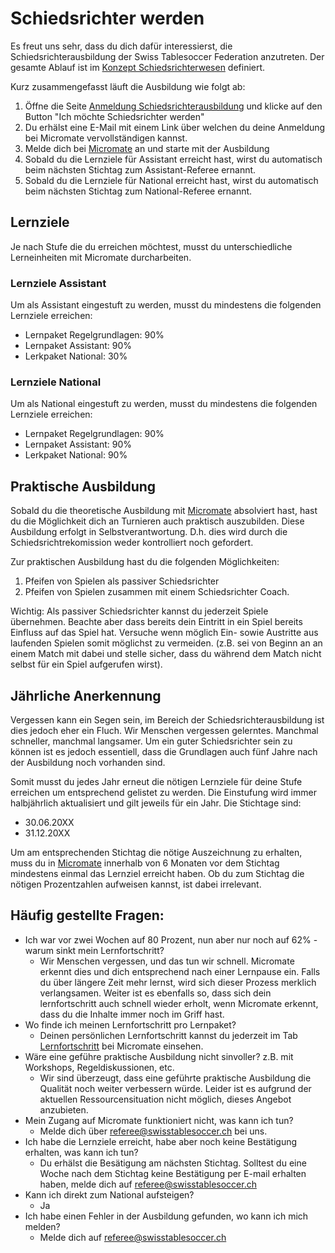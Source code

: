 # Schiedsrichter werden
Es freut uns sehr, dass du dich dafür interessierst, die Schiedsrichterausbildung der Swiss Tablesoccer Federation anzutreten. Der gesamte Ablauf ist im [Konzept Schiedsrichterwesen](https://github.com/sschoeb/sport/blob/main/referee-concept.md) definiert.

Kurz zusammengefasst läuft die Ausbildung wie folgt ab:

1. Öffne die Seite [Anmeldung Schiedsrichterausbildung](https://register.swisstablesoccer.ch/referee) und klicke auf den Button "Ich möchte Schiedsrichter werden"
2. Du erhälst eine E-Mail mit einem Link über welchen du deine Anmeldung bei Micromate vervollständigen kannst.
3. Melde dich bei [Micromate](https://learn.micromate.ai) an und starte mit der Ausbildung
4. Sobald du die Lernziele für Assistant erreicht hast, wirst du automatisch beim nächsten Stichtag zum Assistant-Referee ernannt.
5. Sobald du die Lernziele für National erreicht hast, wirst du automatisch beim nächsten Stichtag zum National-Referee ernannt.

## Lernziele
Je nach Stufe die du erreichen möchtest, musst du unterschiedliche Lerneinheiten mit Micromate durcharbeiten. 

### Lernziele Assistant
Um als Assistant eingestuft zu werden, musst du mindestens die folgenden Lernziele erreichen:

- Lernpaket Regelgrundlagen: 90%
- Lernpaket Assistant: 90%
- Lerkpaket National: 30%

### Lernziele National
Um als National eingestuft zu werden, musst du mindestens die folgenden Lernziele erreichen:

- Lernpaket Regelgrundlagen: 90%
- Lernpaket Assistant: 90%
- Lerkpaket National: 90%

## Praktische Ausbildung
Sobald du die theoretische Ausbildung mit [Micromate](https://learn.micromate.ai) absolviert hast, hast du die Möglichkeit dich an Turnieren auch praktisch auszubilden. Diese Ausbildung erfolgt in Selbstverantwortung. D.h. dies wird durch die Schiedsrichtrekomission weder kontrolliert noch gefordert. 

Zur praktischen Ausbildung hast du die folgenden Möglichkeiten:

1. Pfeifen von Spielen als passiver Schiedsrichter
2. Pfeifen von Spielen zusammen mit einem Schiedsrichter Coach.

Wichtig: Als passiver Schiedsrichter kannst du jederzeit Spiele übernehmen. Beachte aber dass bereits dein Eintritt in ein Spiel bereits Einfluss auf das Spiel hat. Versuche wenn möglich Ein- sowie Austritte aus laufenden Spielen somit möglichst zu vermeiden. (z.B. sei von Beginn an an einem Match mit dabei und stelle sicher, dass du während dem Match nicht selbst für ein Spiel aufgerufen wirst).

## Jährliche Anerkennung
Vergessen kann ein Segen sein, im Bereich der Schiedsrichterausbildung ist dies jedoch eher ein Fluch. Wir Menschen vergessen gelerntes. Manchmal schneller, manchmal langsamer. Um ein guter Schiedsrichter sein zu können ist es jedoch essentiell, dass die Grundlagen auch fünf Jahre nach der Ausbildung noch vorhanden sind.

Somit musst du jedes Jahr erneut die nötigen Lernziele für deine Stufe erreichen um entsprechend gelistet zu werden. Die Einstufung wird immer halbjährlich aktualisiert und gilt jeweils für ein Jahr. Die Stichtage sind:
- 30.06.20XX
- 31.12.20XX

Um am entsprechenden Stichtag die nötige Auszeichnung zu erhalten, muss du in [Micromate](https://learn.micromate.ai) innerhalb von 6 Monaten vor dem Stichtag mindestens einmal das Lernziel erreicht haben. Ob du zum Stichtag die nötigen Prozentzahlen aufweisen kannst, ist dabei irrelevant.

## Häufig gestellte Fragen:
- Ich war vor zwei Wochen auf 80 Prozent, nun aber nur noch auf 62% - warum sinkt mein Lernfortschritt?
  - Wir Menschen vergessen, und das tun wir schnell. Micromate erkennt dies und dich entsprechend nach einer Lernpause ein. Falls du über längere Zeit mehr lernst, wird sich dieser Prozess merklich verlangsamen. Weiter ist es ebenfalls so, dass sich dein lernfortschritt auch schnell wieder erholt, wenn Micromate erkennt, dass du die Inhalte immer noch im Griff hast.
- Wo finde ich meinen Lernfortschritt pro Lernpaket?
  - Deinen persönlichen Lernfortschritt kannst du jederzeit im Tab [Lernfortschritt](https://learn.micromate.ai/learn/lernfortschritt) bei Micromate einsehen.
- Wäre eine geführe praktische Ausbildung nicht sinvoller? z.B. mit Workshops, Regeldiskussionen, etc.
  - Wir sind überzeugt, dass eine geführte praktische Ausbildung die Qualität noch weiter verbessern würde. Leider ist es aufgrund der aktuellen Ressourcensituation nicht möglich, dieses Angebot anzubieten.
- Mein Zugang auf Micromate funktioniert nicht, was kann ich tun?
  - Melde dich über referee@swisstablesoccer.ch bei uns. 
- Ich habe die Lernziele erreicht, habe aber noch keine Bestätigung erhalten, was kann ich tun?
  - Du erhälst die Besätigung am nächsten Stichtag. Solltest du eine Woche nach dem Stichtag keine Bestätigung per E-mail erhalten haben, melde dich auf referee@swisstablesoccer.ch  
- Kann ich direkt zum National aufsteigen?
  - Ja
- Ich habe einen Fehler in der Ausbildung gefunden, wo kann ich mich melden?
  - Melde dich auf referee@swisstablesoccer.ch
